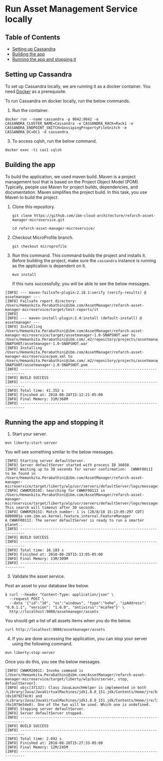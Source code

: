 # Run Asset Management Service locally

## Table of Contents

* [Setting up Cassandra](#setting-up-cassandra)
* [Building the app](#building-the-app)
* [Running the app and stopping it](#running-the-app-and-stopping-it)

## Setting up Cassandra

To set up Cassandra locally, we are running it as a docker container. You need [Docker](https://www.docker.com/) as a prerequisite.

To run Cassandra on docker locally, run the below commands.

1. Run the container.

`docker run --name cassandra -p 9042:9042 -e CASSANDRA_CLUSTER_NAME=Cassandra -e CASSANDRA_RACK=Rack1 -e CASSANDRA_ENDPOINT_SNITCH=GossipingPropertyFileSnitch -e CASSANDRA_DC=DC1 -d cassandra`

3. To access cqlsh, run the below command.

`docker exec -ti cas1 cqlsh`

## Building the app

To build the application, we used maven build. Maven is a project management tool that is based on the Project Object Model (POM). Typically, people use Maven for project builds, dependencies, and documentation. Maven simplifies the project build. In this task, you use Maven to build the project.

1. Clone this repository.

   `git clone https://github.com/ibm-cloud-architecture/refarch-asset-manager-microservice.git`
   
   `cd refarch-asset-manager-microservice/`

2. Checkout MicroProfile branch.

   `git checkout microprofile`

3. Run this command. This command builds the project and installs it. Before building the project, make sure the `cassandra` instance is running as the application is dependent on it.

   `mvn install`
   
   If this runs successfully, you will be able to see the below messages.

```
[INFO] --- maven-failsafe-plugin:2.18.1:verify (verify-results) @ assetmanager ---
[INFO] Failsafe report directory: /Users/Hemankita.Perabathini@ibm.com/AssetManager/refarch-asset-manager-microservice/target/test-reports/it
[INFO]
[INFO] --- maven-install-plugin:2.4:install (default-install) @ assetmanager ---
[INFO] Installing /Users/Hemankita.Perabathini@ibm.com/AssetManager/refarch-asset-manager-microservice/target/assetmanager-1.0-SNAPSHOT.war to /Users/Hemankita.Perabathini@ibm.com/.m2/repository/projects/assetmanager/1.0-SNAPSHOT/assetmanager-1.0-SNAPSHOT.war
[INFO] Installing /Users/Hemankita.Perabathini@ibm.com/AssetManager/refarch-asset-manager-microservice/pom.xml to /Users/Hemankita.Perabathini@ibm.com/.m2/repository/projects/assetmanager/1.0-SNAPSHOT/assetmanager-1.0-SNAPSHOT.pom
[INFO] ------------------------------------------------------------------------
[INFO] BUILD SUCCESS
[INFO] ------------------------------------------------------------------------
[INFO] Total time: 41.352 s
[INFO] Finished at: 2018-08-28T15:12:21-05:00
[INFO] Final Memory: 31M/368M
[INFO] ------------------------------------------------------------------------
```

## Running the app and stopping it

1. Start your server.

`mvn liberty:start-server`

You will see something similar to the below messages.

```
[INFO] Starting server defaultServer.
[INFO] Server defaultServer started with process ID 36850.
[INFO] Waiting up to 30 seconds for server confirmation:  CWWKF0011I to be found in /Users/Hemankita.Perabathini@ibm.com/AssetManager/refarch-asset-manager-microservice/target/liberty/wlp/usr/servers/defaultServer/logs/messages.log
[INFO] CWWKM2010I: Searching for CWWKF0011I in /Users/Hemankita.Perabathini@ibm.com/AssetManager/refarch-asset-manager-microservice/target/liberty/wlp/usr/servers/defaultServer/logs/messages.log. This search will timeout after 30 seconds.
[INFO] CWWKM2015I: Match number: 1 is [28/8/18 15:13:05:297 CDT] 0000001a com.ibm.ws.kernel.feature.internal.FeatureManager            A CWWKF0011I: The server defaultServer is ready to run a smarter planet..
[INFO] ------------------------------------------------------------------------
[INFO] BUILD SUCCESS
[INFO] ------------------------------------------------------------------------
[INFO] Total time: 16.183 s
[INFO] Finished at: 2018-08-28T15:13:05-05:00
[INFO] Final Memory: 13M/309M
[INFO] ------------------------------------------------------------------------
```

3. Validate the asset service. 

Post an asset to your database like below.

```
$ curl --header "Content-Type: application/json" \
  --request POST \
  --data '{"id":"10", "os":"windows", "type":"hehe", "ipAddress": "0.0.1.1", "version": "1.0.0", "antivirus":"mcafee"}' \
  http://localhost:9080/assetmanager/assets
```

You should get a list of all assets items when you do the below.

```
curl http://localhost:9080/assetmanager/assets
```

4. If you are done accessing the application, you can stop your server using the following command.

`mvn liberty:stop-server`

Once you do this, you see the below messages.

```
[INFO] CWWKM2001I: Invoke command is [/Users/Hemankita.Perabathini@ibm.com/AssetManager/refarch-asset-manager-microservice/target/liberty/wlp/bin/server, stop, defaultServer].
[INFO] objc[37132]: Class JavaLaunchHelper is implemented in both /Library/Java/JavaVirtualMachines/jdk1.8.0_151.jdk/Contents/Home/jre/bin/java (0x1079274c0) and /Library/Java/JavaVirtualMachines/jdk1.8.0_151.jdk/Contents/Home/jre/lib/libinstrument.dylib (0x1079e54e0). One of the two will be used. Which one is undefined.
[INFO] Stopping server defaultServer.
[INFO] Server defaultServer stopped.
[INFO] ------------------------------------------------------------------------
[INFO] BUILD SUCCESS
[INFO] ------------------------------------------------------------------------
[INFO] Total time: 2.692 s
[INFO] Finished at: 2018-08-28T15:27:33-05:00
[INFO] Final Memory: 12M/245M
[INFO] ------------------------------------------------------------------------
```
